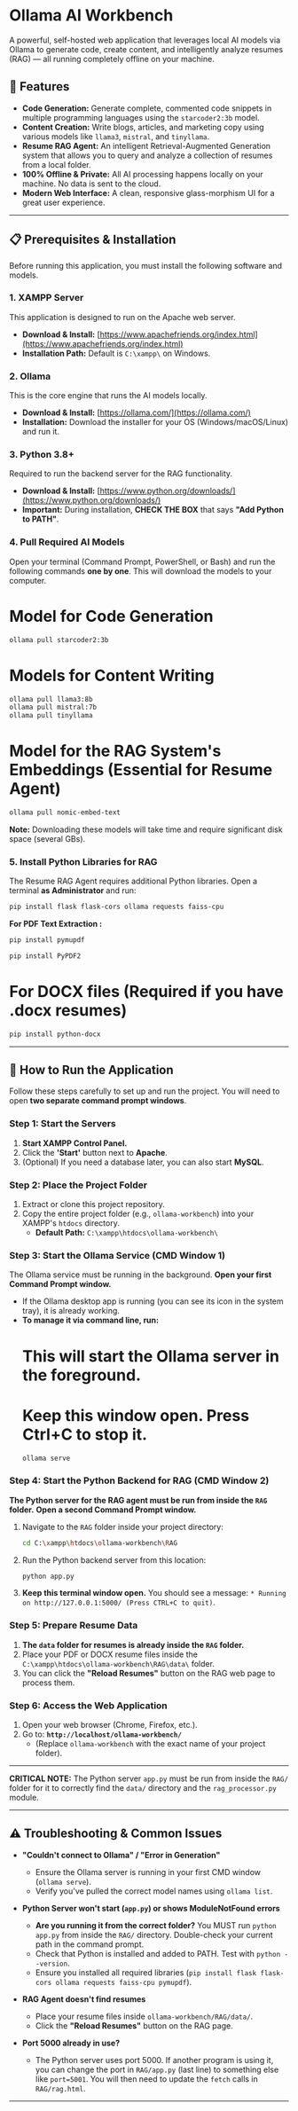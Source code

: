 # **Ollama AI Workbench**

A powerful, self-hosted web application that leverages local AI models via Ollama to generate code, create content, and intelligently analyze resumes (RAG) — all running completely offline on your machine.

## **🌟 Features**

*   **Code Generation:** Generate complete, commented code snippets in multiple programming languages using the `starcoder2:3b` model.
*   **Content Creation:** Write blogs, articles, and marketing copy using various models like `llama3`, `mistral`, and `tinyllama`.
*   **Resume RAG Agent:** An intelligent Retrieval-Augmented Generation system that allows you to query and analyze a collection of resumes from a local folder.
*   **100% Offline & Private:** All AI processing happens locally on your machine. No data is sent to the cloud.
*   **Modern Web Interface:** A clean, responsive glass-morphism UI for a great user experience.

---

## **📋 Prerequisites & Installation**

Before running this application, you must install the following software and models.

### **1. XAMPP Server**
This application is designed to run on the Apache web server.
*   **Download & Install:** [https://www.apachefriends.org/index.html](https://www.apachefriends.org/index.html)
*   **Installation Path:** Default is `C:\xampp\` on Windows.

### **2. Ollama**
This is the core engine that runs the AI models locally.
*   **Download & Install:** [https://ollama.com/](https://ollama.com/)
*   **Installation:** Download the installer for your OS (Windows/macOS/Linux) and run it.

### **3. Python 3.8+**
Required to run the backend server for the RAG functionality.
*   **Download & Install:** [https://www.python.org/downloads/](https://www.python.org/downloads/)
*   **Important:** During installation, **CHECK THE BOX** that says **"Add Python to PATH"**.

### **4. Pull Required AI Models**
Open your terminal (Command Prompt, PowerShell, or Bash) and run the following commands **one by one**. This will download the models to your computer.

# Model for Code Generation 
```bash
ollama pull starcoder2:3b
```

# Models for Content Writing 
```bash
ollama pull llama3:8b
ollama pull mistral:7b
ollama pull tinyllama
```

# Model for the RAG System's Embeddings (Essential for Resume Agent)
```bash
ollama pull nomic-embed-text
```

**Note:** Downloading these models will take time and require significant disk space (several GBs).

### **5. Install Python Libraries for RAG**
The Resume RAG Agent requires additional Python libraries. Open a terminal **as Administrator** and run:

```bash
pip install flask flask-cors ollama requests faiss-cpu
```

**For PDF Text Extraction :**
```bash
pip install pymupdf

pip install PyPDF2
```
# For DOCX files (Required if you have .docx resumes)
```bash
pip install python-docx
```

---

## **🚀 How to Run the Application**

Follow these steps carefully to set up and run the project. You will need to open **two separate command prompt windows**.

### **Step 1: Start the Servers**

1.  **Start XAMPP Control Panel.**
2.  Click the **'Start'** button next to **Apache**.
3.  (Optional) If you need a database later, you can also start **MySQL**.

### **Step 2: Place the Project Folder**

1.  Extract or clone this project repository.
2.  Copy the entire project folder (e.g., `ollama-workbench`) into your XAMPP's `htdocs` directory.
    *   **Default Path:** `C:\xampp\htdocs\ollama-workbench\`

### **Step 3: Start the Ollama Service (CMD Window 1)**

The Ollama service must be running in the background. **Open your first Command Prompt window.**

*   If the Ollama desktop app is running (you can see its icon in the system tray), it is already working.
*   **To manage it via command line, run:**
    # This will start the Ollama server in the foreground.
    # Keep this window open. Press Ctrl+C to stop it.
    ```bash
    ollama serve
    ```

### **Step 4: Start the Python Backend for RAG (CMD Window 2)**

**The Python server for the RAG agent must be run from inside the `RAG` folder.** **Open a second Command Prompt window.**

1.  Navigate to the `RAG` folder inside your project directory:
    ```bash
    cd C:\xampp\htdocs\ollama-workbench\RAG
    ```
2.  Run the Python backend server from this location:
    ```bash
    python app.py
    ```
3.  **Keep this terminal window open.** You should see a message: `* Running on http://127.0.0.1:5000/ (Press CTRL+C to quit)`.

### **Step 5: Prepare Resume Data**

1.  **The `data` folder for resumes is already inside the `RAG` folder.**
2.  Place your PDF or DOCX resume files inside the `C:\xampp\htdocs\ollama-workbench\RAG\data\` folder.
3.  You can click the **"Reload Resumes"** button on the RAG web page to process them.

### **Step 6: Access the Web Application**

1.  Open your web browser (Chrome, Firefox, etc.).
2.  Go to: **`http://localhost/ollama-workbench/`**
    *   (Replace `ollama-workbench` with the exact name of your project folder).

---


**CRITICAL NOTE:** The Python server `app.py` must be run from inside the `RAG/` folder for it to correctly find the `data/` directory and the `rag_processor.py` module.

---

## **⚠️ Troubleshooting & Common Issues**

*   **"Couldn't connect to Ollama" / "Error in Generation"**
    *   Ensure the Ollama server is running in your first CMD window (`ollama serve`).
    *   Verify you've pulled the correct model names using `ollama list`.

*   **Python Server won't start (`app.py`) or shows ModuleNotFound errors**
    *   **Are you running it from the correct folder?** You MUST run `python app.py` from inside the `RAG/` directory. Double-check your current path in the command prompt.
    *   Check that Python is installed and added to PATH. Test with `python --version`.
    *   Ensure you installed all required libraries (`pip install flask flask-cors ollama requests faiss-cpu pymupdf`).

*   **RAG Agent doesn't find resumes**
    *   Place your resume files inside `ollama-workbench/RAG/data/`.
    *   Click the **"Reload Resumes"** button on the RAG page.


*   **Port 5000 already in use?**
    *   The Python server uses port 5000. If another program is using it, you can change the port in `RAG/app.py` (last line) to something else like `port=5001`. You will then need to update the `fetch` calls in `RAG/rag.html`.


---


